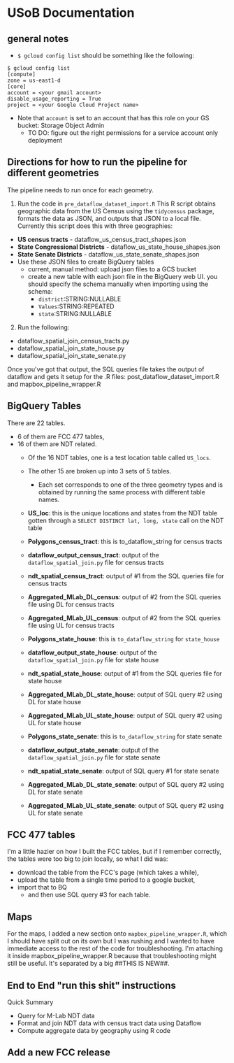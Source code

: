 # USoB Documentation

## general notes

  * `$ gcloud config list` should be something like the following:
  ```
  $ gcloud config list
  [compute]
  zone = us-east1-d
  [core]
  account = <your gmail account>
  disable_usage_reporting = True
  project = <your Google Cloud Project name>
  ```
  * Note that `account` is set to an account that has this role on your GS bucket: Storage Object Admin
    * TO DO: figure out the right permissions for a service account only deployment

## Directions for how to run the pipeline for different geometries

The pipeline needs to run once for each geometry. 

1. Run the code in `pre_dataflow_dataset_import.R`
This R script obtains geographic data from the US Census using the `tidycensus` package, formats the data as JSON, and outputs that JSON to a local file. Currently this script does this with three geographies:  
  * **US census tracts** - dataflow_us_census_tract_shapes.json
  * **State Congressional Districts** - dataflow_us_state_house_shapes.json
  * **State Senate Districts** - dataflow_us_state_senate_shapes.json
  * Use these JSON files to create BigQuery tables
    * current, manual method: upload json files to a GCS bucket
    * create a new table with each json file in the BigQuery web UI. you should specify the schema manually when importing using the schema: 
      * `district`:STRING:NULLABLE
      * `Values`:STRING:REPEATED
      * `state`:STRING:NULLABLE
2. Run the following:
  * dataflow_spatial_join_census_tracts.py
  * dataflow_spatial_join_state_house.py
  * dataflow_spatial_join_state_senate.py

Once you've got that output, the SQL queries file takes the output of dataflow and gets it setup for the .R files: post_dataflow_dataset_import.R and mapbox_pipeline_wrapper.R

## BigQuery Tables

There are 22 tables. 

* 6 of them are FCC 477 tables, 
* 16 of them are NDT related. 
  * Of the 16 NDT tables, one is a test location table called `US_locs`. 
  * The other 15 are broken up into 3 sets of 5 tables. 
    * Each set corresponds to one of the three geometry types and is obtained by running the same process with different table names. 

  * **US_loc**: this is the unique locations and states from the NDT table gotten through a `SELECT DISTINCT lat, long, state` call on the NDT table
  * **Polygons_census_tract**: this is to_dataflow_string for census tracts
  * **dataflow_output_census_tract**: output of the `dataflow_spatial_join.py` file for census tracts
  * **ndt_spatial_census_tract**: output of #1 from the SQL queries file for census tracts
  * **Aggregated_MLab_DL_census**: output of #2 from the SQL queries file using DL for census tracts
  * **Aggregated_MLab_UL_census**: output of #2 from the SQL queries file using UL for census tracts
  * **Polygons_state_house**: this is `to_dataflow_string` for `state_house`
  * **dataflow_output_state_house**: output of the `dataflow_spatial_join.py` file for state house
  * **ndt_spatial_state_house**: output of #1 from the SQL queries file for state house
  * **Aggregated_MLab_DL_state_house**: output of SQL query #2 using DL for state house
  * **Aggregated_MLab_UL_state_house**: output of SQL query #2 using UL for state house
  * **Polygons_state_senate**: this is `to_dataflow_string` for state senate
  * **dataflow_output_state_senate**: output of the `dataflow_spatial_join.py` file for state senate
  * **ndt_spatial_state_senate**: output of SQL query #1 for state senate
  * **Aggregated_MLab_DL_state_senate**: output of SQL query #2 using DL for state senate
  * **Aggregated_MLab_UL_state_senate**: output of SQL query #2 using UL for state senate

## FCC 477 tables

I'm a little hazier on how I built the FCC tables, but if I remember correctly, the tables were too big to join locally, so what I did was:

* download the table from the FCC's page (which takes a while), 
* upload the table from a single time period to a google bucket, 
* import that to BQ 
  * and then use SQL query #3 for each table. 

## Maps

For the maps, I added a new section onto `mapbox_pipeline_wrapper.R`, which I should have split out on its own but I was rushing and I wanted to have immediate access to the rest of the code for troubleshooting. I'm attaching it inside mapbox_pipeline_wrapper.R because that troubleshooting might still be useful. It's separated by a big ##THIS IS NEW##. 

## End to End "run this shit" instructions

Quick Summary

* Query for M-Lab NDT data
* Format and join NDT data with census tract data using Dataflow
* Compute aggregate data by geography using R code

## Add a new FCC release

